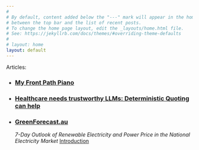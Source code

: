 ```yaml
---
#
# By default, content added below the "---" mark will appear in the home page
# between the top bar and the list of recent posts.
# To change the home page layout, edit the _layouts/home.html file.
# See: https://jekyllrb.com/docs/themes/#overriding-theme-defaults
#
# layout: home
layout: default
---
```


Articles:

- ### [My Front Path Piano](/front-path-piano)



- ### [Healthcare needs trustworthy LLMs: Deterministic Quoting can help](/deterministic-quoting)



- ### [GreenForecast.au](http://greenforecast.au)
    *7-Day Outlook of Renewable Electricity and Power Price in the National Electricity Market*
    [Introduction](/greenforecast)
